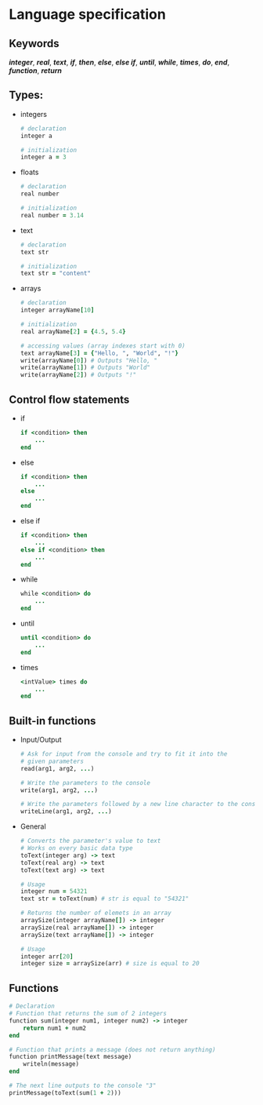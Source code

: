 # Language specification

## Keywords
***integer***, ***real***, ***text***, ***if***, ***then***, ***else***, ***else if***, ***until***, ***while***, ***times***, ***do***, ***end***, ***function***, ***return***

## Types:
- integers
    ```ruby
    # declaration
    integer a

    # initialization
    integer a = 3
    ```
- floats
    ```ruby
    # declaration
    real number

    # initialization
    real number = 3.14
    ```
- text
    ```ruby
    # declaration
    text str

    # initialization
    text str = "content"
    ```
- arrays
    ```ruby
    # declaration
    integer arrayName[10]

    # initialization
    real arrayName[2] = {4.5, 5.4}

    # accessing values (array indexes start with 0)
    text arrayName[3] = {"Hello, ", "World", "!"}
    write(arrayName[0]) # Outputs "Hello, "
    write(arrayName[1]) # Outputs "World"
    write(arrayName[2]) # Outputs "!"
    ```

## Control flow statements
- if 
    ```ruby
    if <condition> then
        ...
    end
    ```
- else
    ```ruby
    if <condition> then
        ...
    else
        ...
    end
    ```
- else if
    ```ruby
    if <condition> then
        ...
    else if <condition> then
        ...
    end
    ```
- while
    ```ruby
    while <condition> do
        ...
    end
    ```
- until
    ```ruby
    until <condition> do
        ...
    end
    ```
- times
    ```ruby
    <intValue> times do
        ...
    end
    ```

## Built-in functions

- Input/Output
    ```ruby
    # Ask for input from the console and try to fit it into the
    # given parameters
    read(arg1, arg2, ...)

    # Write the parameters to the console
    write(arg1, arg2, ...)

    # Write the parameters followed by a new line character to the console
    writeLine(arg1, arg2, ...)
    ```
- General
    ```ruby
    # Converts the parameter's value to text
    # Works on every basic data type 
    toText(integer arg) -> text
    toText(real arg) -> text
    toText(text arg) -> text

    # Usage
    integer num = 54321
    text str = toText(num) # str is equal to "54321"

    # Returns the number of elemets in an array
    arraySize(integer arrayName[]) -> integer
    arraySize(real arrayName[]) -> integer
    arraySize(text arrayName[]) -> integer

    # Usage
    integer arr[20]
    integer size = arraySize(arr) # size is equal to 20
    ```

## Functions
```ruby
# Declaration
# Function that returns the sum of 2 integers
function sum(integer num1, integer num2) -> integer
    return num1 + num2
end

# Function that prints a message (does not return anything)
function printMessage(text message)
    writeln(message)
end

# The next line outputs to the console "3"
printMessage(toText(sum(1 + 2)))
```